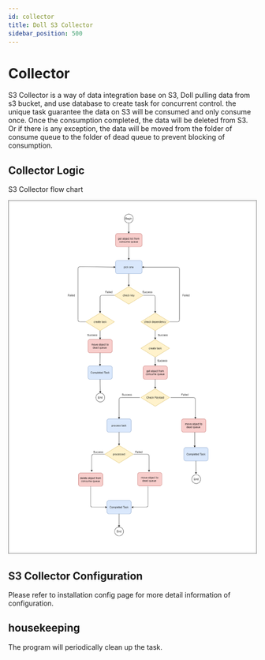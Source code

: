 ```yaml
---
id: collector
title: Doll S3 Collector  
sidebar_position: 500
---
```


# Collector

S3 Collector is a way of data integration base on S3, Doll pulling data from s3 bucket, and use database to create task for concurrent control. 
the unique task guarantee the data on S3 will be consumed and only consume once. 
Once the consumption completed, the data will be deleted from S3. 
Or if there is any exception, the data will be moved from the folder of consume queue to the folder of dead queue to prevent blocking of consumption.


## Collector Logic

S3 Collector flow chart

![S3 Collector](images/S3-Collector.png)


## S3 Collector Configuration

Please refer to installation config page for more detail information of configuration.

## housekeeping

The program will periodically clean up the task. 
